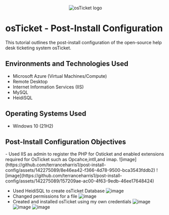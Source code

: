 <p align="center">
<img src="https://i.imgur.com/Clzj7Xs.png" alt="osTicket logo"/>
</p>

<h1>osTicket - Post-Install Configuration</h1>
This tutorial outlines the post-install configuration of the open-source help desk ticketing system osTicket.<br />
<h2>Environments and Technologies Used</h2>

- Microsoft Azure (Virtual Machines/Compute)
- Remote Desktop
- Internet Information Services (IIS)
- MySQL
- HeidiSQL
<h2>Operating Systems Used </h2>

- Windows 10</b> (21H2)

<h2>Post-Install Configuration Objectives</h2>
- Used IIS as admin to register the PHP for Osticket and enabled extensions required for OsTicket such as Opcahce,intll,and imap. ![image](https://github.com/terranceharris1/post-install-config/assets/142275089/8e46ea42-f366-4d78-9500-bca3543fddb2)
![image](https://github.com/terranceharris1/post-install-config/assets/142275089/157209ae-ac00-4f63-9edb-46ee17648424)

- Used HeidiSQL to create osTicket Database 
![image](https://github.com/terranceharris1/post-install-config/assets/142275089/79448840-7b30-4d3d-a8b3-93df69459271)
- Changed permissions for a file ![image](https://github.com/terranceharris1/post-install-config/assets/142275089/e84db200-baf9-4439-9c16-7e0b52a01ec6)
- Created and installed osTicket using my own credentials ![image](https://github.com/terranceharris1/osticket-prereqs/assets/142275089/859e4a2c-926a-4b70-adca-0a43effd6a59)
![image](https://github.com/terranceharris1/post-install-config/assets/142275089/10c49d8e-2564-466d-af90-d5d30a777ac7)
![image](https://github.com/terranceharris1/post-install-config/assets/142275089/5a3043b9-0c8e-4c2b-8796-ceb99026c836)
